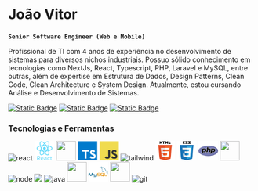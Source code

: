 # João Vitor

**`Senior Software Engineer (Web e Mobile)`**

Profissional de TI com 4 anos de experiência no desenvolvimento de sistemas para diversos nichos industriais. Possuo sólido conhecimento em tecnologias como NextJs, React, Typescript, PHP, Laravel e MySQL, entre outras, além de expertise em Estrutura de Dados, Design Patterns, Clean Code, Clean Architecture e System Design. Atualmente, estou cursando Análise e Desenvolvimento de Sistemas.
    
[![Static Badge](https://img.shields.io/badge/Portfolio%20-brightgreen?style=flat-square&logo=airplayvideo&logoColor=%23FFF&labelColor=%23&color=%23460170)](https://statuesque-crepe-cd6310.netlify.app/)
[![Static Badge](https://img.shields.io/badge/Jo%C3%A3o%20Vitor%20Araujo%20-brightgreen?style=flat-square&logo=linkedin&logoColor=%23FFF&labelColor=%23&color=%23460170)](https://www.linkedin.com/in/jo%C3%A3o-vitor-araujo-96a78522b/)
[![Static Badge](https://img.shields.io/badge/vitorjoao39207%40gmail.com-brightgreen?style=flat-square&logo=gmail&logoColor=%23FFF&labelColor=%23&color=%23460170)](mailto:vitorjoao39207@gmail.com)

<h3 align="left">Tecnologias e Ferramentas</h3>
<p align="left"> 
    <!-- NextJs -->
    <a target="_blank" rel="noreferrer">
        <img src="https://cdn.jsdelivr.net/gh/devicons/devicon@latest/icons/nextjs/nextjs-original.svg" alt="react" width="40" height="40" />
    </a>
    <!-- React -->
    <a target="_blank" rel="noreferrer">
         <img src="https://raw.githubusercontent.com/devicons/devicon/master/icons/react/react-original-wordmark.svg" alt="react" width="40" height="40"/>
    </a>
    <!-- Vue -->
    <a target="_blank" rel="noreferrer">
        <img src="https://cdn.jsdelivr.net/gh/devicons/devicon@latest/icons/vuejs/vuejs-original-wordmark.svg" width="40" height="40"/>
    </a>
    <!-- Typescript -->
     <a  target="_blank" rel="noreferrer"> 
        <img src="https://raw.githubusercontent.com/devicons/devicon/master/icons/typescript/typescript-original.svg" alt="typescript" width="40" height="40"/> 
    </a>
    <!--JavaScript  -->
    <a target="_blank" rel="noreferrer"> 
        <img src="https://raw.githubusercontent.com/devicons/devicon/master/icons/javascript/javascript-original.svg" alt="javascript" width="40" height="40"/> 
    </a> 
    <!-- Tailwind -->
     <a target="_blank" rel="noreferrer"> 
        <img src="https://www.vectorlogo.zone/logos/tailwindcss/tailwindcss-icon.svg" alt="tailwind" width="40" height="40"/> 
    </a>
    <!-- HTML -->
    <a  target="_blank" rel="noreferrer"> 
        <img src="https://raw.githubusercontent.com/devicons/devicon/master/icons/html5/html5-original-wordmark.svg" alt="html5" width="40" height="40"/> 
    </a> 
    <!-- CSS -->
    <a target="_blank" rel="noreferrer"> 
        <img src="https://raw.githubusercontent.com/devicons/devicon/master/icons/css3/css3-original-wordmark.svg" alt="css3" width="40" height="40"/> 
    </a>
    <!-- PHP -->
    <a target="_blank" rel="noreferrer">
        <img src="https://raw.githubusercontent.com/devicons/devicon/master/icons/php/php-original.svg" alt="php" width="40" height="40"/>
    </a>
    <!-- Laravel -->
    <a target="_blank" rel="noreferrer">
        <img src="https://cdn.jsdelivr.net/gh/devicons/devicon@latest/icons/laravel/laravel-original.svg" width="40" height="40"/>
    </a>
    <!-- Node -->
    <a target="_blank" rel="noreferrer">
        <img src="https://cdn.iconscout.com/icon/free/png-256/node-js-1174925.png" alt="node" width="40" height="40"/> 
    </a> 
    <!-- AdonisJs -->
    <a target="_blank" rel="noreferrer">
      <img src="https://cdn.jsdelivr.net/gh/devicons/devicon@latest/icons/adonisjs/adonisjs-original.svg" idth="40" height="40"/>
    </a> 
    <!-- Java -->
    <a target="_blank" rel="noreferrer">
        <img src="https://cdn.icon-icons.com/icons2/2415/PNG/512/java_original_wordmark_logo_icon_146459.png" alt="java" width="40" height="40"/> 
    </a> 
    <!-- Java -->
    <a target="_blank" rel="noreferrer">
        <img src="https://cdn.jsdelivr.net/gh/devicons/devicon@latest/icons/kotlin/kotlin-plain-wordmark.svg" width="40" height="40" />
    </a> 
    <!-- MySql -->
     <a  target="_blank" rel="noreferrer"> 
        <img src="https://raw.githubusercontent.com/devicons/devicon/master/icons/mysql/mysql-original-wordmark.svg" alt="mysql" width="40" height="40"/> 
    </a>
    <!-- MariaDB -->
    <a target="_blank" rel="noreferrer"> 
      <img src="https://cdn.jsdelivr.net/gh/devicons/devicon@latest/icons/mongodb/mongodb-original-wordmark.svg" width="40" height="40" />
    </a> 
    <!-- Git -->
    <a  target="_blank" rel="noreferrer"> 
        <img src="https://www.vectorlogo.zone/logos/git-scm/git-scm-icon.svg" alt="git" width="40" height="40"/> 
    </a> 
</p>

